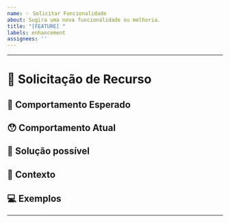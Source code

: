 ```yaml
---
name: ✨ Solicitar Funcionalidade
about: Sugira uma nova funcionalidade ou melhoria.
title: "[FEATURE] "
labels: enhancement
assignees: ''
---
```


----

<!---
Obrigado por registrar um problema 😄! Antes de enviar, leia o seguinte:

Pesquise problemas abertos/fechados antes de enviar, pois alguém pode ter perguntado a mesma coisa antes!
-->

# 🙋 Solicitação de Recurso

<!--- Forneça um resumo geral do problema aqui -->

## 🤔 Comportamento Esperado

<!--- Diga-nos como o recurso deve funcionar -->

## 😯 Comportamento Atual

<!--- Explique a diferença do comportamento atual -->


## 💁 Solução possível

<!--- Ideias de como implementar esse recurso ou uma solução/solução alternativa semelhante que já exista -->

## 🔦 Contexto

<!--- Como esse problema afetou você? O que você está tentando realizar? -->

<!--- Fornecer contexto nos ajuda a encontrar uma solução que seja mais útil no mundo real -->

## 💻 Exemplos

<!--- Exemplos nos ajudam a entender melhor o recurso solicitado -->

------

